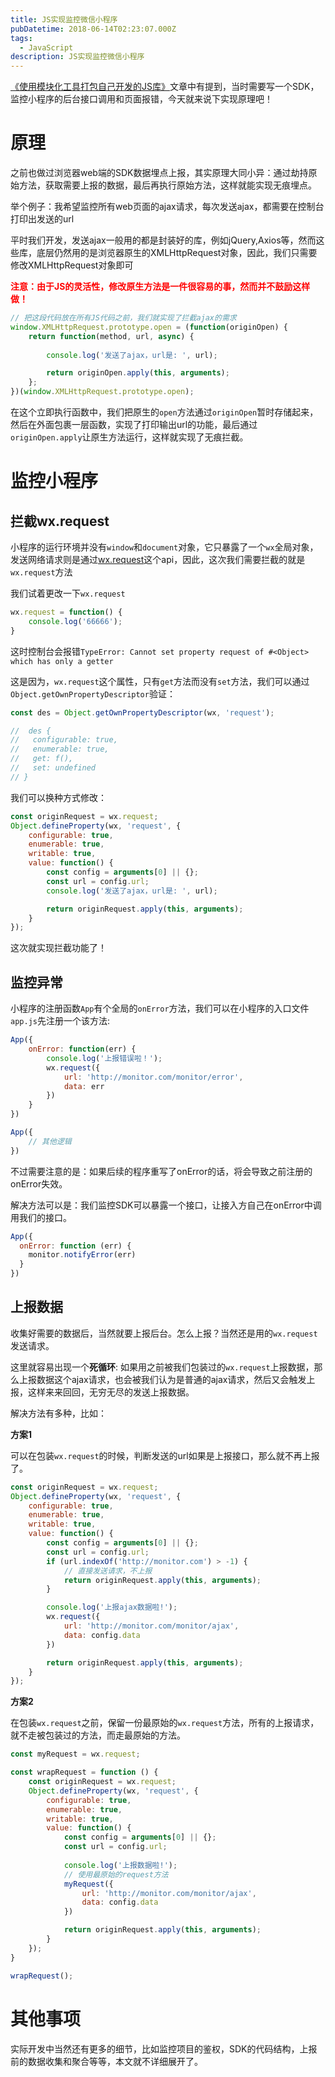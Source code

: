 ```yaml
---
title: JS实现监控微信小程序
pubDatetime: 2018-06-14T02:23:07.000Z
tags:
  - JavaScript
description: JS实现监控微信小程序
---
```

[《使用模块化工具打包自己开发的JS库》](/posts/使用模块化工具打包自己开发的JS库/)文章中有提到，当时需要写一个SDK，监控小程序的后台接口调用和页面报错，今天就来说下实现原理吧！

# 原理
之前也做过浏览器web端的SDK数据埋点上报，其实原理大同小异：通过劫持原始方法，获取需要上报的数据，最后再执行原始方法，这样就能实现无痕埋点。

举个例子：我希望监控所有web页面的ajax请求，每次发送ajax，都需要在控制台打印出发送的url

平时我们开发，发送ajax一般用的都是封装好的库，例如jQuery,Axios等，然而这些库，底层仍然用的是浏览器原生的XMLHttpRequest对象，因此，我们只需要修改XMLHttpRequest对象即可

**<font color="red">注意：由于JS的灵活性，修改原生方法是一件很容易的事，然而并不鼓励这样做！</font>**

<!-- more -->

```javascript
// 把这段代码放在所有JS代码之前，我们就实现了拦截ajax的需求
window.XMLHttpRequest.prototype.open = (function(originOpen) {
    return function(method, url, async) {
        
        console.log('发送了ajax，url是: ', url);

        return originOpen.apply(this, arguments);
    };
})(window.XMLHttpRequest.prototype.open);

```

在这个立即执行函数中，我们把原生的`open`方法通过`originOpen`暂时存储起来，然后在外面包裹一层函数，实现了打印输出url的功能，最后通过`originOpen.apply`让原生方法运行，这样就实现了无痕拦截。

# 监控小程序

## 拦截wx.request
小程序的运行环境并没有`window`和`document`对象，它只暴露了一个`wx`全局对象，发送网络请求则是通过[wx.request](https://developers.weixin.qq.com/miniprogram/dev/api/network-request.html)这个api，因此，这次我们需要拦截的就是`wx.request`方法

我们试着更改一下`wx.request`
```javascript
wx.request = function() {
    console.log('66666');
}
```
这时控制台会报错`TypeError: Cannot set property request of #<Object> which has only a getter`

这是因为，`wx.request`这个属性，只有`get`方法而没有`set`方法，我们可以通过`Object.getOwnPropertyDescriptor`验证：
```javascript
const des = Object.getOwnPropertyDescriptor(wx, 'request');

//  des {
//   configurable: true,
//   enumerable: true,
//   get: f(),
//   set: undefined
// }
```
我们可以换种方式修改：
```javascript
const originRequest = wx.request;
Object.defineProperty(wx, 'request', {
    configurable: true,
    enumerable: true,
    writable: true,
    value: function() {
        const config = arguments[0] || {};
        const url = config.url;
        console.log('发送了ajax，url是: ', url);

        return originRequest.apply(this, arguments);
    }
});

```
这次就实现拦截功能了！

## 监控异常
小程序的注册函数`App`有个全局的`onError`方法，我们可以在小程序的入口文件`app.js`先注册一个该方法:
```javascript
App({
    onError: function(err) {
        console.log('上报错误啦！');
        wx.request({
            url: 'http://monitor.com/monitor/error',
            data: err
        })
    }
})

App({
    // 其他逻辑
})
```
不过需要注意的是：如果后续的程序重写了onError的话，将会导致之前注册的onError失效。

解决方法可以是：我们监控SDK可以暴露一个接口，让接入方自己在onError中调用我们的接口。

```javascript
App({
  onError: function (err) {
    monitor.notifyError(err)
  }
})
```

## 上报数据
收集好需要的数据后，当然就要上报后台。怎么上报？当然还是用的`wx.request`发送请求。

这里就容易出现一个**死循环**: 如果用之前被我们包装过的`wx.request`上报数据，那么上报数据这个ajax请求，也会被我们认为是普通的ajax请求，然后又会触发上报，这样来来回回，无穷无尽的发送上报数据。

解决方法有多种，比如：


**方案1**

可以在包装`wx.request`的时候，判断发送的url如果是上报接口，那么就不再上报了。

```javascript
const originRequest = wx.request;
Object.defineProperty(wx, 'request', {
    configurable: true,
    enumerable: true,
    writable: true,
    value: function() {
        const config = arguments[0] || {};
        const url = config.url;
        if (url.indexOf('http://monitor.com') > -1) {
            // 直接发送请求，不上报
            return originRequest.apply(this, arguments);
        }

        console.log('上报ajax数据啦!');
        wx.request({
            url: 'http://monitor.com/monitor/ajax',
            data: config.data
        })

        return originRequest.apply(this, arguments);
    }
});
```
**方案2**

在包装`wx.request`之前，保留一份最原始的`wx.request`方法，所有的上报请求，就不走被包装过的方法，而走最原始的方法。

```javascript
const myRequest = wx.request;

const wrapRequest = function () {
    const originRequest = wx.request;
    Object.defineProperty(wx, 'request', {
        configurable: true,
        enumerable: true,
        writable: true,
        value: function() {
            const config = arguments[0] || {};
            const url = config.url;
       
            console.log('上报数据啦!');
            // 使用最原始的request方法
            myRequest({
                url: 'http://monitor.com/monitor/ajax',
                data: config.data
            })

            return originRequest.apply(this, arguments);
        }
    });
}

wrapRequest();
```

# 其他事项

实际开发中当然还有更多的细节，比如监控项目的鉴权，SDK的代码结构，上报前的数据收集和聚合等等，本文就不详细展开了。
